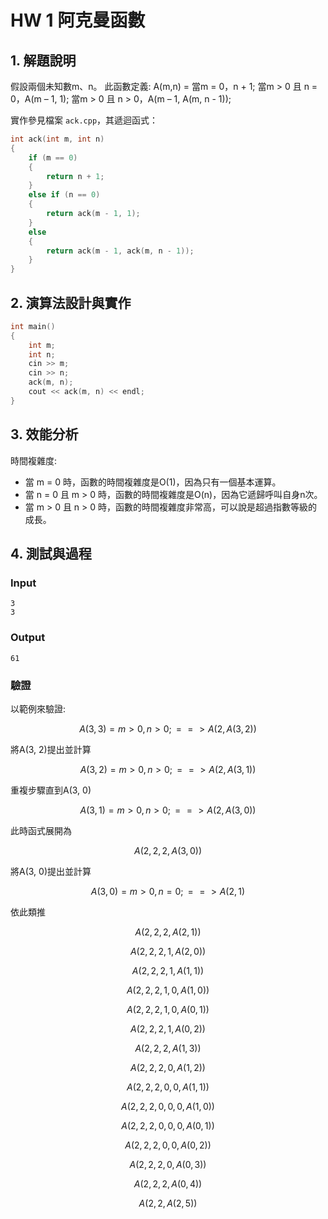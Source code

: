 # HW 1 阿克曼函數

## 1. 解題說明

假設兩個未知數m、n。
此函數定義:
A(m,n) = 當m = 0，n + 1;
         當m > 0 且 n = 0，A(m – 1, 1);
         當m > 0 且 n > 0，A(m – 1, A(m, n - 1));

實作參見檔案 `ack.cpp`，其遞迴函式：

```cpp
int ack(int m, int n)
{
	if (m == 0)
	{
		return n + 1;
	}
	else if (n == 0)
	{
		return ack(m - 1, 1);
	}
	else
	{
		return ack(m - 1, ack(m, n - 1));
	}
}
```

## 2. 演算法設計與實作

```cpp
int main()
{
	int m;
	int n;
	cin >> m;
	cin >> n;
	ack(m, n);
	cout << ack(m, n) << endl;
}
```

## 3. 效能分析
時間複雜度:
- 當 m = 0 時，函數的時間複雜度是O(1)，因為只有一個基本運算。
- 當 n = 0 且 m > 0 時，函數的時間複雜度是O(n)，因為它遞歸呼叫自身n次。
- 當 m > 0 且 n > 0 時，函數的時間複雜度非常高，可以說是超過指數等級的成長。

## 4. 測試與過程

### Input

```plain
3
3

```

### Output

```plain
61

```

### 驗證

以範例來驗證:

$$A(3, 3) = m > 0, n > 0; ==>A(2, A(3, 2))$$

將A(3, 2)提出並計算

$$A(3, 2) = m > 0, n > 0; ==>A(2, A(3, 1))$$

重複步驟直到A(3, 0)

$$A(3, 1) = m > 0, n > 0; ==>A(2, A(3, 0))$$

此時函式展開為

$$A(2, 2, 2, A(3, 0))$$

將A(3, 0)提出並計算

$$A(3, 0) = m > 0, n = 0; ==>A(2, 1)$$

依此類推

$$A(2, 2, 2, A(2, 1))$$

$$A(2, 2, 2, 1, A(2, 0))$$

$$A(2, 2, 2, 1, A(1, 1))$$

$$A(2, 2, 2, 1, 0, A(1, 0))$$

$$A(2, 2, 2, 1, 0, A(0, 1))$$

$$A(2, 2, 2, 1, A(0, 2))$$

$$A(2, 2, 2, A(1, 3))$$

$$A(2, 2, 2, 0, A(1, 2))$$

$$A(2, 2, 2, 0, 0, A(1, 1))$$

$$A(2, 2, 2, 0, 0, 0, A(1, 0))$$

$$A(2, 2, 2, 0, 0, 0, A(0, 1))$$

$$A(2, 2, 2, 0, 0, A(0, 2))$$

$$A(2, 2, 2, 0, A(0, 3))$$

$$A(2, 2, 2, A(0, 4))$$

$$A(2, 2, A(2, 5))$$

